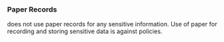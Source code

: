 ### Paper Records

 does not use paper records for any sensitive information. Use of paper
for recording and storing sensitive data is against  policies.